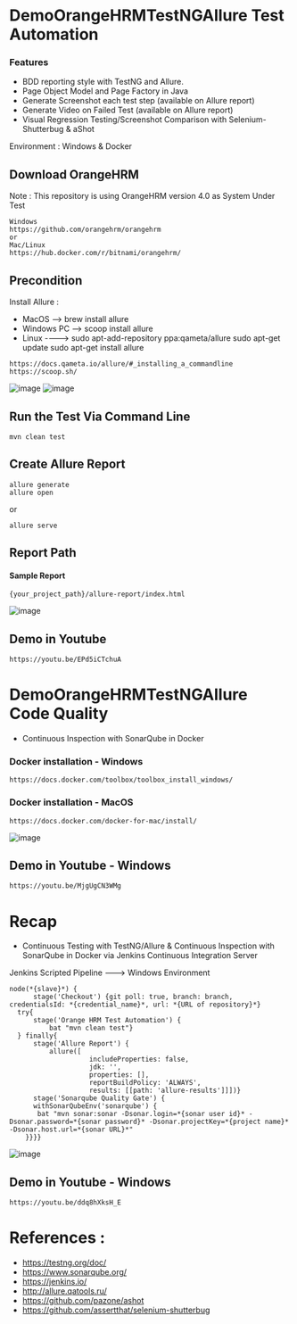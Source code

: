 # DemoOrangeHRMTestNGAllure Test Automation
### Features
- BDD reporting style with TestNG and Allure.
- Page Object Model and Page Factory in Java
- Generate Screenshot each test step (available on Allure report)
- Generate Video on Failed Test (available on Allure report)
- Visual Regression Testing/Screenshot Comparison with Selenium-Shutterbug & aShot

Environment : Windows & Docker

## Download OrangeHRM
Note : This repository is using OrangeHRM version 4.0 as System Under Test
```
Windows
https://github.com/orangehrm/orangehrm
or
Mac/Linux
https://hub.docker.com/r/bitnami/orangehrm/
```


## Precondition
Install Allure :
- MacOS --> brew install allure
- Windows PC --> scoop install allure
- Linux ----> sudo apt-add-repository ppa:qameta/allure
              sudo apt-get update 
              sudo apt-get install allure
```
https://docs.qameta.io/allure/#_installing_a_commandline
https://scoop.sh/
```
![image](https://user-images.githubusercontent.com/26521948/58747484-725e6980-849e-11e9-82d7-0a6e215298ac.png)
![image](https://user-images.githubusercontent.com/26521948/58747500-9326bf00-849e-11e9-8069-fcd5eb6901a7.png)

## Run the Test Via Command Line
```
mvn clean test
```

## Create Allure Report
```
allure generate
allure open
```
or
```
allure serve
```

## Report Path
#### Sample Report
```
{your_project_path}/allure-report/index.html
```
![image](https://user-images.githubusercontent.com/26521948/58747219-b9e2f680-849a-11e9-8ae1-e5a9d5b32c0b.png)

## Demo in Youtube
```
https://youtu.be/EPd5iCTchuA
```

# DemoOrangeHRMTestNGAllure Code Quality
- Continuous Inspection with SonarQube in Docker

### Docker installation - Windows
```
https://docs.docker.com/toolbox/toolbox_install_windows/
```

### Docker installation - MacOS
```
https://docs.docker.com/docker-for-mac/install/
```
![image](https://user-images.githubusercontent.com/26521948/58690464-276c2580-83bc-11e9-9c6a-a2729cd0fba7.png)

## Demo in Youtube - Windows
```
https://youtu.be/MjgUgCN3WMg
```

# Recap
- Continuous Testing with TestNG/Allure & Continuous Inspection with SonarQube in Docker via Jenkins Continuous Integration Server

Jenkins Scripted Pipeline ---> Windows Environment
```
node(*{slave}*) {
      stage('Checkout') {git poll: true, branch: branch, credentialsId: *{credential_name}*, url: *{URL of repository}*}
  try{
      stage('Orange HRM Test Automation') {
          bat "mvn clean test"}
  } finally{
      stage('Allure Report') {
          allure([
                    includeProperties: false,
                    jdk: '',
                    properties: [],
                    reportBuildPolicy: 'ALWAYS',
                    results: [[path: 'allure-results']]])}
      stage('Sonarqube Quality Gate') {
      withSonarQubeEnv('sonarqube') {
       bat "mvn sonar:sonar -Dsonar.login=*{sonar user id}* -Dsonar.password=*{sonar password}* -Dsonar.projectKey=*{project name}* -Dsonar.host.url=*{sonar URL}*"
    }}}}
```
![image](https://user-images.githubusercontent.com/26521948/58901028-df8a2d00-8732-11e9-8ce5-2a708a718227.png)

## Demo in Youtube - Windows
```
https://youtu.be/ddq8hXksH_E
```

# References :
- https://testng.org/doc/
- https://www.sonarqube.org/
- https://jenkins.io/
- http://allure.qatools.ru/
- https://github.com/pazone/ashot
- https://github.com/assertthat/selenium-shutterbug
